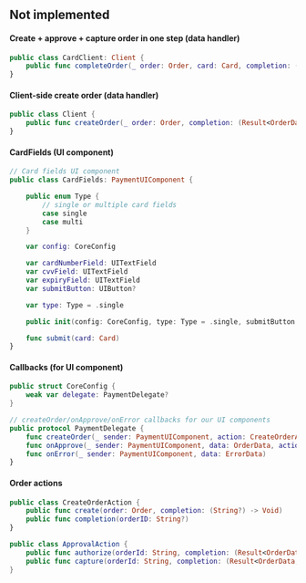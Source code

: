 ## Not implemented

#### Create + approve + capture order in one step (data handler)

```swift
public class CardClient: Client {
    public func completeOrder(_ order: Order, card: Card, completion: (Result<OrderData, ErrorData>) -> Void)
}
```

#### Client-side create order (data handler)

```swift
public class Client {
    public func createOrder(_ order: Order, completion: (Result<OrderData, ErrorData>) -> Void)
}
```

#### CardFields (UI component)

```swift
// Card fields UI component
public class CardFields: PaymentUIComponent {

    public enum Type {
        // single or multiple card fields
        case single
        case multi
    }

    var config: CoreConfig

    var cardNumberField: UITextField
    var cvvField: UITextField
    var expiryField: UITextField
    var submitButton: UIButton?

    var type: Type = .single

    public init(config: CoreConfig, type: Type = .single, submitButton: UIButton?)

    func submit(card: Card)
}
```

#### Callbacks (for UI component)

```swift
public struct CoreConfig {
    weak var delegate: PaymentDelegate?
}

// createOrder/onApprove/onError callbacks for our UI components
public protocol PaymentDelegate {
    func createOrder(_ sender: PaymentUIComponent, action: CreateOrderAction)
    func onApprove(_ sender: PaymentUIComponent, data: OrderData, action: ApprovalAction)
    func onError(_ sender: PaymentUIComponent, data: ErrorData)
}
```

#### Order actions

```swift
public class CreateOrderAction {
    public func create(order: Order, completion: (String?) -> Void)
    public func completion(orderID: String?)
}

public class ApprovalAction {
    public func authorize(orderId: String, completion: (Result<OrderData, ErrorData>) -> Void) {}
    public func capture(orderId: String, completion: (Result<OrderData, ErrorData>) -> Void) {}
}
```
